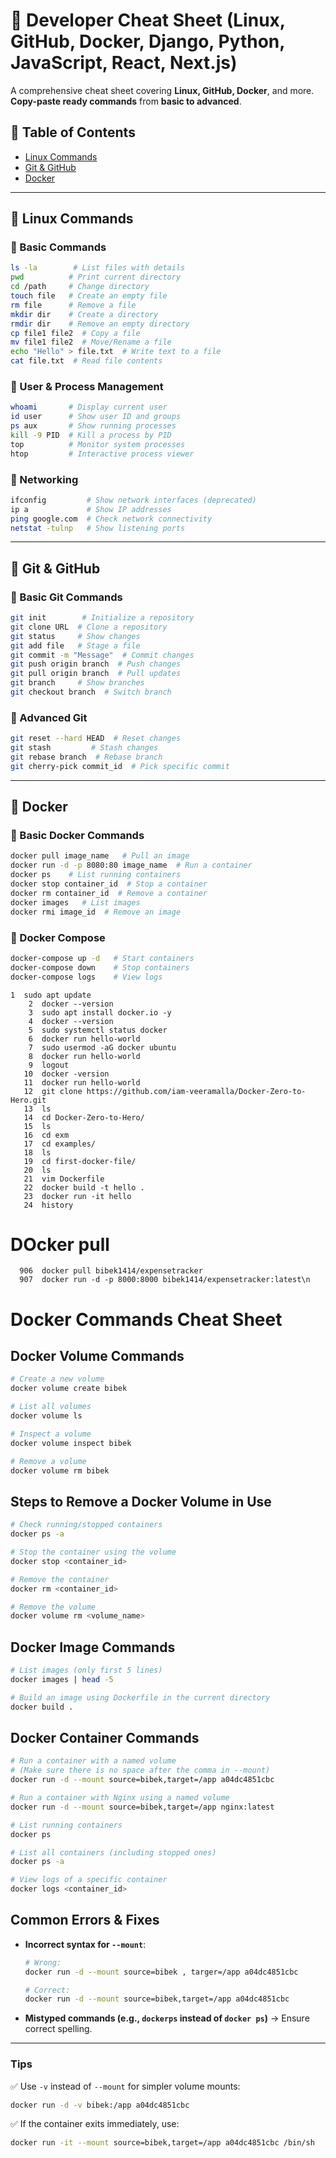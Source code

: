 # 📌 Developer Cheat Sheet (Linux, GitHub, Docker, Django, Python, JavaScript, React, Next.js)

A comprehensive cheat sheet covering **Linux, GitHub, Docker**, and more. **Copy-paste ready commands** from **basic to advanced**.

## 📌 Table of Contents
- [Linux Commands](#linux-commands)
- [Git & GitHub](#git--github)
- [Docker](#docker)

---

## 🐧 Linux Commands
### 🔹 Basic Commands
```bash
ls -la        # List files with details
pwd          # Print current directory
cd /path     # Change directory
touch file   # Create an empty file
rm file      # Remove a file
mkdir dir    # Create a directory
rmdir dir    # Remove an empty directory
cp file1 file2  # Copy a file
mv file1 file2  # Move/Rename a file
echo "Hello" > file.txt  # Write text to a file
cat file.txt  # Read file contents
```

### 🔹 User & Process Management
```bash
whoami       # Display current user
id user      # Show user ID and groups
ps aux       # Show running processes
kill -9 PID  # Kill a process by PID
top          # Monitor system processes
htop         # Interactive process viewer
```

### 🔹 Networking
```bash
ifconfig         # Show network interfaces (deprecated)
ip a             # Show IP addresses
ping google.com  # Check network connectivity
netstat -tulnp   # Show listening ports
```

---

## 🔗 Git & GitHub
### 🔹 Basic Git Commands
```bash
git init        # Initialize a repository
git clone URL  # Clone a repository
git status     # Show changes
git add file   # Stage a file
git commit -m "Message"  # Commit changes
git push origin branch  # Push changes
git pull origin branch  # Pull updates
git branch     # Show branches
git checkout branch  # Switch branch
```

### 🔹 Advanced Git
```bash
git reset --hard HEAD  # Reset changes
git stash         # Stash changes
git rebase branch  # Rebase branch
git cherry-pick commit_id  # Pick specific commit
```

---

## 🐳 Docker
### 🔹 Basic Docker Commands
```bash
docker pull image_name   # Pull an image
docker run -d -p 8080:80 image_name  # Run a container
docker ps    # List running containers
docker stop container_id  # Stop a container
docker rm container_id  # Remove a container
docker images   # List images
docker rmi image_id  # Remove an image
```

### 🔹 Docker Compose
```bash
docker-compose up -d   # Start containers
docker-compose down    # Stop containers
docker-compose logs    # View logs
```

```
1  sudo apt update
    2  docker --version
    3  sudo apt install docker.io -y
    4  docker --version
    5  sudo systemctl status docker
    6  docker run hello-world
    7  sudo usermod -aG docker ubuntu
    8  docker run hello-world
    9  logout
   10  docker -version
   11  docker run hello-world
   12  git clone https://github.com/iam-veeramalla/Docker-Zero-to-Hero.git
   13  ls
   14  cd Docker-Zero-to-Hero/
   15  ls
   16  cd exm
   17  cd examples/
   18  ls
   19  cd first-docker-file/
   20  ls
   21  vim Dockerfile
   22  docker build -t hello .
   23  docker run -it hello
   24  history
```
# DOcker pull
```
  906  docker pull bibek1414/expensetracker
  907  docker run -d -p 8000:8000 bibek1414/expensetracker:latest\n
```


# Docker Commands Cheat Sheet

## **Docker Volume Commands**
```sh
# Create a new volume
docker volume create bibek

# List all volumes
docker volume ls

# Inspect a volume
docker volume inspect bibek

# Remove a volume
docker volume rm bibek
```

## **Steps to Remove a Docker Volume in Use**
```sh
# Check running/stopped containers
docker ps -a

# Stop the container using the volume
docker stop <container_id>

# Remove the container
docker rm <container_id>

# Remove the volume
docker volume rm <volume_name>
```

## **Docker Image Commands**
```sh
# List images (only first 5 lines)
docker images | head -5

# Build an image using Dockerfile in the current directory
docker build .
```

## **Docker Container Commands**
```sh
# Run a container with a named volume
# (Make sure there is no space after the comma in --mount)
docker run -d --mount source=bibek,target=/app a04dc4851cbc

# Run a container with Nginx using a named volume
docker run -d --mount source=bibek,target=/app nginx:latest

# List running containers
docker ps

# List all containers (including stopped ones)
docker ps -a

# View logs of a specific container
docker logs <container_id>
```

## **Common Errors & Fixes**
- **Incorrect syntax for `--mount`**:
  ```sh
  # Wrong:
  docker run -d --mount source=bibek , targer=/app a04dc4851cbc
  
  # Correct:
  docker run -d --mount source=bibek,target=/app a04dc4851cbc
  ```
- **Mistyped commands (e.g., `dockerps` instead of `docker ps`)** → Ensure correct spelling.

---
### **Tips**
✅ Use `-v` instead of `--mount` for simpler volume mounts:  
```sh
docker run -d -v bibek:/app a04dc4851cbc
```
✅ If the container exits immediately, use:
```sh
docker run -it --mount source=bibek,target=/app a04dc4851cbc /bin/sh
```

